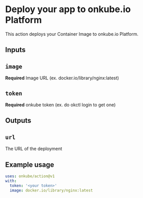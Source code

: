# Deploy your app to onkube.io Platform

This action deploys your Container Image to onkube.io Platform. 

## Inputs

## `image`

**Required** Image URL (ex. docker.io/library/nginx:latest)
## `token`

**Required** onkube token (ex. do okctl login to get one)

## Outputs

## `url`

The URL of the deployment

## Example usage

```yaml
uses: onkube/action@v1
with:
  token: '<your token>'
  image: docker.io/library/nginx:latest
```